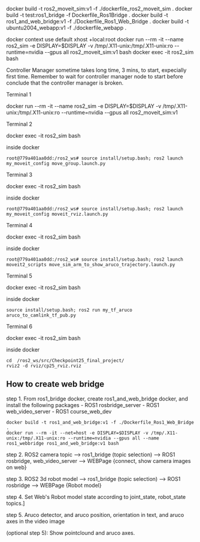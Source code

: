 docker build -t ros2_moveit_sim:v1 -f ./dockerfile_ros2_moveit_sim .
docker build -t test:ros1_bridge -f Dockerfile_Ros1Bridge .
docker build -t ros1_and_web_bridge:v1 -f ./Dockerfile_Ros1_Web_Bridge .
docker build -t ubuntu2004_webapp:v1 -f ./dockerfile_webapp .


docker context use default
xhost +local:root
docker run --rm -it --name ros2_sim -e DISPLAY=$DISPLAY -v /tmp/.X11-unix:/tmp/.X11-unix:ro --runtime=nvidia --gpus all ros2_moveit_sim:v1 bash
docker exec -it ros2_sim bash


Controller Manager sometime takes long time, 3 mins, to start, expecially first time. Remember to wait for controller manager node to start before conclude that the controller manager is broken.


Terminal 1

docker run --rm -it --name ros2_sim -e DISPLAY=$DISPLAY -v /tmp/.X11-unix:/tmp/.X11-unix:ro --runtime=nvidia --gpus all ros2_moveit_sim:v1 

Terminal 2

docker exec -it ros2_sim bash

inside docker

```
root@779a401aa0dd:/ros2_ws# source install/setup.bash; ros2 launch my_moveit_config move_group.launch.py
```

Terminal 3

docker exec -it ros2_sim bash

inside docker

```
root@779a401aa0dd:/ros2_ws# source install/setup.bash; ros2 launch my_moveit_config moveit_rviz.launch.py
```

Terminal 4

docker exec -it ros2_sim bash

inside docker

```
root@779a401aa0dd:/ros2_ws# source install/setup.bash; ros2 launch moveit2_scripts move_sim_arm_to_show_aruco_trajectory.launch.py
```

Terminal 5

docker exec -it ros2_sim bash

inside docker

```
source install/setup.bash; ros2 run my_tf_aruco aruco_to_camlink_tf_pub.py
```

Terminal 6

docker exec -it ros2_sim bash

inside docker

```
cd  /ros2_ws/src/Checkpoint25_final_project/
rviz2 -d rviz/cp25_rviz.rviz
```



## How to create web bridge

step 1. From ros1_bridge docker, create ros1_and_web_bridge docker, and install the following packages
    - ROS1 rosbridge_server
    - ROS1 web_video_server
    - ROS1 course_web_dev

```
docker build -t ros1_and_web_bridge:v1 -f ./Dockerfile_Ros1_Web_Bridge .
docker run --rm -it --net=host -e DISPLAY=$DISPLAY -v /tmp/.X11-unix:/tmp/.X11-unix:ro --runtime=nvidia --gpus all --name ros1_webbridge ros1_and_web_bridge:v1 bash
```

step 2. ROS2 camera topic --> ros1_bridge (topic selection) --> ROS1 rosbridge, web_video_server --> WEBPage {connect, show camera images on web}

step 3. ROS2 3d robot model --> ros1_bridge (topic selection) --> ROS1 rosbridge --> WEBPage {Robot model}

step 4. Set Web's Robot model state according to joint_state, robot_state topics.]

step 5. Aruco detector, and aruco position, orientation in text, and aruco axes in the video image

(optional step 5): Show pointclound and aruco axes.
